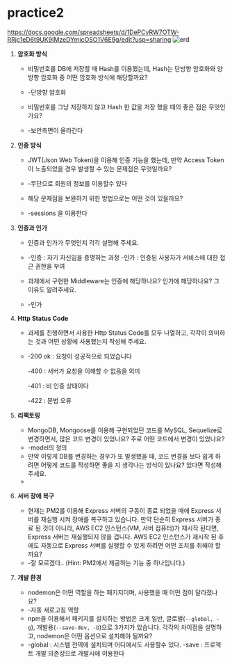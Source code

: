 # practice2


https://docs.google.com/spreadsheets/d/1DePCvRW7OTW-RRjc1eD6t9UK9IMzeDYmjcOSO1V6E9g/edit?usp=sharing
![erd](https://github.com/poeroff/practice2/assets/80104001/d43091de-a73f-49d7-8397-39d16ca62cd2)





1. **암호화 방식**
    - 비밀번호를 DB에 저장할 때 Hash를 이용했는데, Hash는 단방향 암호화와 양방향 암호화 중 어떤 암호화 방식에 해당할까요?
    - 
      -단방향 암호화
      
    - 비밀번호를 그냥 저장하지 않고 Hash 한 값을 저장 했을 때의 좋은 점은 무엇인가요?
    - 
       -보안측면이 올라간다
      
2. **인증 방식**
    - JWT(Json Web Token)을 이용해 인증 기능을 했는데, 만약 Access Token이 노출되었을 경우 발생할 수 있는 문제점은 무엇일까요?
    - 
      -무단으로 회원의 정보를 이용할수 있다
      
    - 해당 문제점을 보완하기 위한 방법으로는 어떤 것이 있을까요?
    - 
       -sessions 을 이용한다
      
3. **인증과 인가**
    - 인증과 인가가 무엇인지 각각 설명해 주세요.
    - 
       -인증 : 자기 자신임을 증명하는 과정
       -인가 : 인증된 사용자가 서비스에 대한 접근 권한을 부여
      
    - 과제에서 구현한 Middleware는 인증에 해당하나요? 인가에 해당하나요? 그 이유도 알려주세요.
    - 
       -인가
      
4. **Http Status Code**
    - 과제를 진행하면서 사용한 Http Status Code를 모두 나열하고, 각각이 의미하는 것과 어떤 상황에 사용했는지 작성해 주세요.
    - 
      -200 ok  : 요청이 성공적으로 되었습니다
      
      -400 : 서버가 요청을 이해할 수 없음을 의미
      
      -401 : 비 인증 상태이다
      
      -422 : 문법 오류
      
5. **리팩토링**
    - MongoDB, Mongoose를 이용해 구현되었던 코드를 MySQL, Sequelize로 변경하면서, 많은 코드 변경이 있었나요? 주로 어떤 코드에서 변경이 있었나요?
    - 
       -model의 정의
    - 만약 이렇게 DB를 변경하는 경우가 또 발생했을 때, 코드 변경을 보다 쉽게 하려면 어떻게 코드를 작성하면 좋을 지 생각나는 방식이 있나요? 있다면 작성해 주세요.
    - 
6. **서버 장애 복구**
    - 현재는 PM2를 이용해 Express 서버의 구동이 종료 되었을 때에 Express 서버를 재실행 시켜 장애를 복구하고 있습니다. 만약 단순히 Express 서버가 종료 된 것이 아니라, AWS EC2 인스턴스(VM, 서버 컴퓨터)가 재시작 된다면, Express 서버는 재실행되지 않을 겁니다. AWS EC2 인스턴스가 재시작 된 후에도 자동으로 Express 서버를 실행할 수 있게 하려면 어떤 조치를 취해야 할까요?
    - 
       -잘 모르겠다..
    (Hint: PM2에서 제공하는 기능 중 하나입니다.)

7. **개발 환경**
    - nodemon은 어떤 역할을 하는 패키지이며, 사용했을 때 어떤 점이 달라졌나요?
    - 
       -자동 새로고침 역할
    - npm을 이용해서 패키지를 설치하는 방법은 크게 일반, 글로벌(`--global, -g`), 개발용(`--save-dev, -D`)으로 3가지가 있습니다. 각각의 차이점을 설명하고, nodemon은 어떤 옵션으로 설치해야 될까요?
    - 
       -global : 시스템 전역에 설치되며 어디에서도 사용할수 있다.
       -save : 프로젝트 개발 의존성으로 개발시에 이용한다
      



